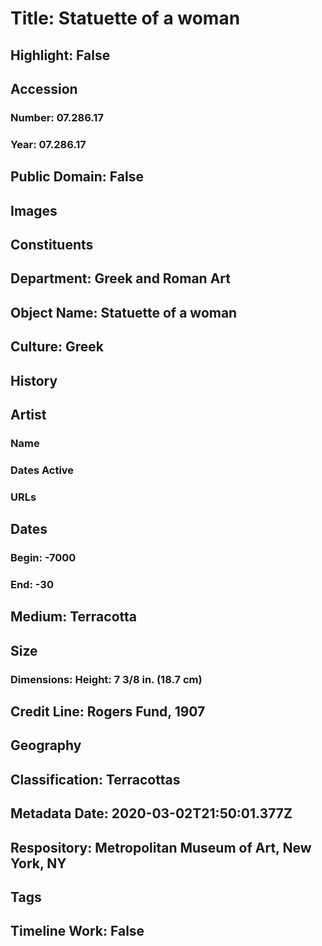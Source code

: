 # Title: Statuette of a woman
## Highlight: False
## Accession
### Number: 07.286.17
### Year: 07.286.17
## Public Domain: False
## Images
## Constituents
## Department: Greek and Roman Art
## Object Name: Statuette of a woman
## Culture: Greek
## History
## Artist
### Name
### Dates Active
### URLs
## Dates
### Begin: -7000
### End: -30
## Medium: Terracotta
## Size
### Dimensions: Height: 7 3/8 in. (18.7 cm)
## Credit Line: Rogers Fund, 1907
## Geography
## Classification: Terracottas
## Metadata Date: 2020-03-02T21:50:01.377Z
## Respository: Metropolitan Museum of Art, New York, NY
## Tags
## Timeline Work: False